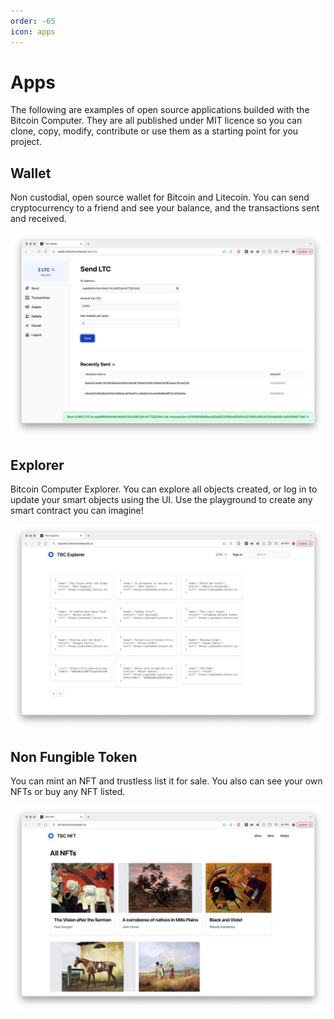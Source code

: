 ```yaml
---
order: -65
icon: apps
---
```


# Apps
The following are examples of open source applications builded with the Bitcoin Computer. They are all published under MIT licence so you can clone, copy, modify, contribute or use them as a starting point for you project. 

## Wallet

Non custodial, open source wallet for Bitcoin and Litecoin. You can send cryptocurrency to a friend and see your balance, and the transactions sent and received.

[![wallet.bitcoincomputer.io](images/wallet.jpg)](https://wallet.bitcoincomputer.io)

## Explorer
Bitcoin Computer Explorer. You can explore all objects created, or log in to update your smart objects using the UI. Use the playground to create any smart contract you can imagine!

[![explorer.bitcoincomputer.io](images/explorer.jpg)](https://explorer.bitcoincomputer.io)


## Non Fungible Token

You can mint an NFT and trustless list it for sale. You also can see your own NFTs or buy any NFT listed. 

[![nft.bitcoincomputer.io](images/nft.jpg)](https://nft.bitcoincomputer.io)